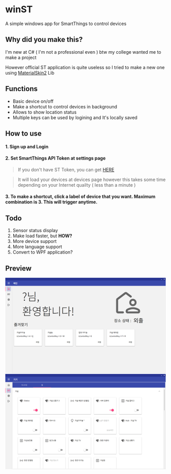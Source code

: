 # winST
A simple windows app for SmartThings to control devices

## Why did you make this?
I'm new at C# ( I'm not a professional even ) btw my college wanted me to make a project

However official ST application is quite useless so I tried to make a new one using
[MaterialSkin2](https://github.com/leocb/MaterialSkin) Lib

## Functions
- Basic device on/off
- Make a shortcut to control devices in background
- Allows to show location status
- Multiple keys can be used by logining and It's locally saved

## How to use
#### 1. Sign up and Login
#### 2. Set SmartThings API Token at settings page
> If you don't have ST Token, you can get [HERE](https://account.smartthings.com/tokens)

> It will load your devices at devices page however this takes some time depending on your Internet quailty ( less than a minute )
#### 3. To make a shortcut, click a label of device that you want. Maximum combination is 3. This will trigger anytime.
    
## Todo
1. Sensor status display
2. Make load faster, but **HOW?**
3. More device support
4. More language support
5. Convert to WPF application?

## Preview
![Sample1](https://github.com/jjyn0215/winST/blob/main/sample2.png?raw=true)
![Sample2](https://github.com/jjyn0215/winST/blob/main/sample1.png?raw=true)

